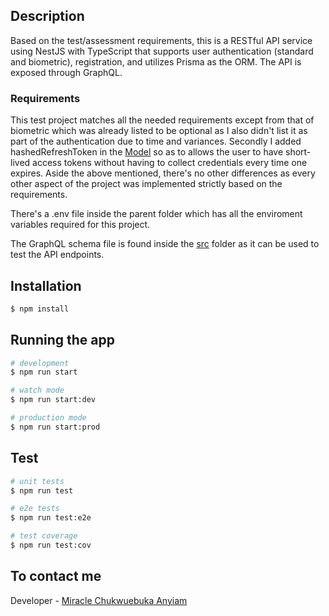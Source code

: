 ## Description
Based on the test/assessment requirements, this is a RESTful API service using NestJS with TypeScript that supports user authentication (standard and biometric), registration, and utilizes Prisma as the ORM. The API is exposed through GraphQL.

### **Requirements**
This test project matches all the needed requirements except from that of biometric which was already listed to be optional as I also didn't list it as part of the authentication due to time and variances. Secondly I added hashedRefreshToken in the <a href="/prisma/schema.prisma">Model</a> so as to allows the user to have short-lived access tokens without having to collect credentials every time one expires. Aside the above mentioned, there's no other differences as every other aspect of the project was implemented strictly based on the requirements.

There's a .env file inside the parent folder which has all the enviroment variables required for this project.

The GraphQL schema file is found inside the <a href="/src/">src</a> folder as it can be used to test the API endpoints.


## Installation

```bash
$ npm install
```
## Running the app

```bash
# development
$ npm run start

# watch mode
$ npm run start:dev

# production mode
$ npm run start:prod
```

## Test

```bash
# unit tests
$ npm run test

# e2e tests
$ npm run test:e2e

# test coverage
$ npm run test:cov
```

## To contact me

Developer - [Miracle Chukwuebuka Anyiam](https://www.linkedin.com/in/chukwuebuka-miracle-anyiam-879a2b177)
